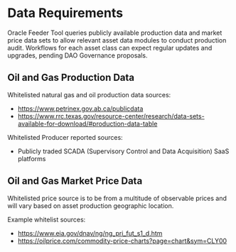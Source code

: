 # Data Requirements

Oracle Feeder Tool queries publicly available production data and market price data sets to allow relevant asset data modules to conduct production audit. Workflows for each asset class can expect regular updates and upgrades, pending DAO Governance proposals.

## Oil and Gas Production Data

Whitelisted natural gas and oil production data sources:

- https://www.petrinex.gov.ab.ca/publicdata
- https://www.rrc.texas.gov/resource-center/research/data-sets-available-for-download/#production-data-table

Whitelisted Producer reported sources:

- Publicly traded SCADA (Supervisory Control and Data Acquisition) SaaS platforms

## Oil and Gas Market Price Data

Whitelisted price source is to be from a multitude of observable prices and will vary based on asset production geographic location.

Example whitelist sources:

- https://www.eia.gov/dnav/ng/ng_pri_fut_s1_d.htm
- https://oilprice.com/commodity-price-charts?page=chart&sym=CLY00
